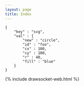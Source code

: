 ```yaml
---
layout: page
title: Index
---
```


<style>
    .highlight pre:hover {
        background-color: pink !important;
    }

    code {
         background-color: inherit;
    }

    .drawsocket-web {
        height: 400px;
    }
</style>

```
{
    "key" : "svg",
    "val" : {
        "new" : "circle",
        "id" : "foo",
        "cx" : 100,
        "cy" : 100,
        "r" : 40,
        "fill" : "blue"
    }
}
```


{% include drawsocket-web.html %}


<script>
    const snippet_code_block = document.querySelector(".highlight");
   
    const snippet_code = snippet_code_block.querySelector("code");

    const snippet = JSON.parse(snippet_code.innerHTML);

    snippet_code_block.addEventListener("click", ()=> {
        console.log("clicked and sending:", snippet);
        drawsocket.input(snippet);
    });

</script>